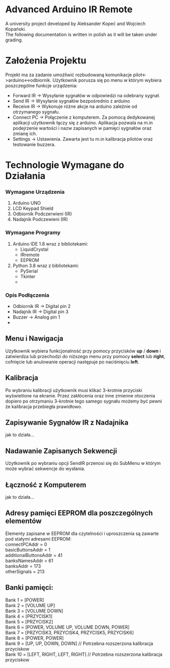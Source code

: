 # Advanced Arduino IR Remote
A university project developed by Aleksander Kopeć and Wojciech Kopański. <br>
The following documentation is written in polish as it will be taken under grading.

# Założenia Projektu
Projekt ma za zadanie umożliwić rozbudowaną komunikacje pilot<->arduino<->odbiornik. Użytkownik porusza się po menu w którym wybiera poszczególne funkcje urządzenia:
- Forward IR -> Wysyłanie sygnałów w odpowiedzi na odebrany sygnał.
- Send IR    -> Wysyłanie sygnałów bezpośrednio z arduino
- Receive IR -> Wykonuje różne akcje na arduino zależnie od otrzymanego sygnału.
- Connect PC -> Połączenie z komputerem. Za pomocą dedykowanej aplikacji użytkownik łączy się z arduino. Aplikacja pozwala na m.in podejrzenie wartości i nazw zapisanych w pamięci sygnałów oraz zmianę ich.
- Settings -> Ustawienia. Zawarta jest tu m.in kalibracja pilotów oraz testowanie buzzera.


# Technologie Wymagane do Działania
### Wymagane Urządzenia
1. Arduino UNO 
2. LCD Keypad Shield
3. Odbiornik Podczerwieni (IR)
4. Nadajnik Podczewieni (IR)
   
### Wymagane Programy
1. Arduino IDE 1.8 wraz z bibliotekami:
   - LiquidCrystal
   - IRremote
   - EEPROM
2. Python 3.8 wraz z bibliotekami:
   - PySerial
   - Tkinter
   - 

### Opis Podłączenia
- Odbiornik IR -> Digital pin 2
- Nadajnik IR -> Digital pin 3
- Buzzer -> Analog pin 1
- <Tutaj link do grafiki z fritzinga>

## Menu i Nawigacja
Użytkownik wybiera funkcjonalność przy pomocy przycisków **up** / **down** i zatwierdza lub przechodzi do niższego menu przy pomocy **select** lub **right**, cofnięcie lub anulowanie operacji następuje po naciśnięciu **left**.

## Kalibracja
Po wybraniu kalibracji użytkownik musi klikać 3-krotnie przyciski wyświetlone na ekranie. Przez zakłócenia oraz inne zmienne otoczenia dopiero po otrzymaniu 3-krotnie tego samego sygnału możemy być pewni że kalibracja przebiegła prawidłowo.

## Zapisywanie Sygnałów IR z Nadajnika
jak to działa...

## Nadawanie Zapisanych Sekwencji
Użytkownik po wybraniu opcji SendIR przenosi się do SubMenu w którym może wybrać sekwencje do wysłania.

## Łączność z Komputerem
jak to działa...

## Adresy pamięci EEPROM dla poszczególnych elementów
Elementy zapisane w EEPROM dla czytelności i uproszczenia są zawarte pod stałymi adresami EEPROM:<br>
connectPCAddr = 0<br>
basicButtonsAddr = 1<br>
additionalButtonsAddr = 41<br>
banksNamesAddr = 61<br>
banksAddr = 173<br>
otherSignals = 213<br>

## Banki pamięci:
Bank 1 = [POWER]<br>
Bank 2 = [VOLUME UP]<br>
Bank 3 = [VOLUME DOWN]<br>
Bank 4 = [PRZYCISK1]<br>
Bank 5 = [PRZYCISK2]<br>
Bank 6 = [POWER, VOLUME UP, VOLUME DOWN, POWER]<br>
Bank 7 = [PRZYCISK3, PRZYCISK4, PRZYCISK5, PRZYCISK6]<br>
Bank 8 = [POWER, POWER]<br>
Bank 9 = [UP, UP, DOWN, DOWN] // Potrzebna rozszerzona kalibracja przyciskow <br>
Bank 10 = [LEFT, RIGHT, LEFT, RIGHT] // Potrzebna rozszerzona kalibracja przyciskow<br>

